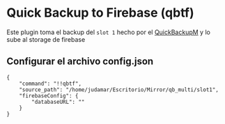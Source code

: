 # Quick Backup to Firebase (qbtf)

Este plugin toma el backup del `slot 1` hecho por el [QuickBackupM](https://github.com/TISUnion/QuickBackupM) y lo sube al storage de firebase

## Configurar el archivo config.json
```
{
    "command": "!!qbtf",
    "source_path": "/home/judamar/Escritorio/Mirror/qb_multi/slot1",
    "firebaseConfig": {
        "databaseURL": ""
    }
}
```